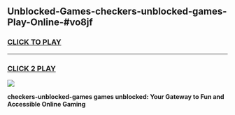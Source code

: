 
## Unblocked-Games-checkers-unblocked-games-Play-Online-#vo8jf
<h3>
<a href="https://premium.freeplayer.one?title=checkers-unblocked-games&ref=27F">CLICK TO PLAY</a></h3>
<hr>

<h3>
<a href="https://premium.freeplayer.one?title=checkers-unblocked-games&ref=27F">CLICK 2 PLAY</a>
  
</h3>

<a href="https://premium.freeplayer.one?title=checkers-unblocked-games&ref=27F"><img src="https://clearcache.store/games.png"></a>


**checkers-unblocked-games games unblocked: Your Gateway to Fun and Accessible Online Gaming**
